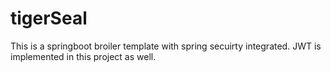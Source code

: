# tigerSeal
This is a springboot broiler template with spring secuirty integrated. JWT is implemented in this project as well. 
